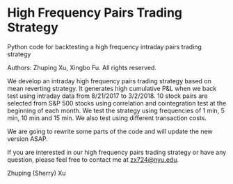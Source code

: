# High Frequency Pairs Trading Strategy
Python code for backtesting a high frequency intraday pairs trading strategy

Authors: Zhuping Xu, Xingbo Fu. All rights reserved.

We develop an intraday high frequency pairs trading strategy based on mean reverting strategy. It generates high cumulative P&L when we back test using intraday data from 8/21/2017 to 3/2/2018. 10 stock pairs are selected from S&P 500 stocks using correlation and cointegration test at the beginning of each month. We test the strategy using frequencies of 1 min, 5 min, 10 min and 15 min. We also test using different transaction costs.

We are going to rewrite some parts of the code and will update the new version ASAP.

If you are interested in our high frequency pairs trading strategy or have any question, please feel free to contact me at zx724@nyu.edu.

Zhuping (Sherry) Xu

